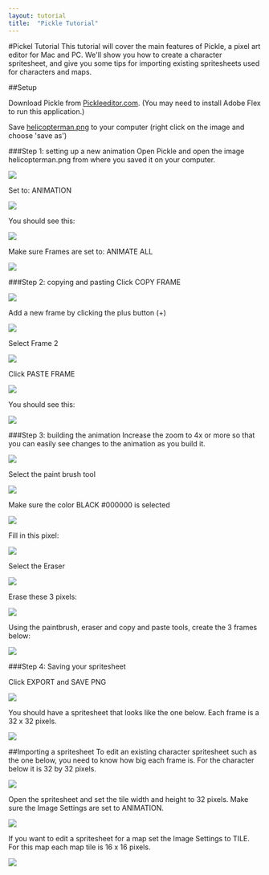 ```yaml
---
layout: tutorial
title:  "Pickle Tutorial"
---
```


#Pickel Tutorial
This tutorial will cover the main features of Pickle, a pixel art editor for Mac and PC. We'll show you how to create a character spritesheet, and give you some tips for importing existing spritesheets used for characters and maps. 

##Setup

Download Pickle from [Pickleeditor.com][Pickle].
(You may need to install Adobe Flex to run this application.)

Save [helicopterman.png][Helicopter] to your computer (right click on the image and choose 'save as')

###Step 1: setting up a new animation
Open Pickle and open the image helicopterman.png from where you saved it on your computer.

![](../images/pickle1.png)

Set to: ANIMATION

![](../images/pickle2.png)

You should see this: 

![](../images/pickle3.png)

Make sure Frames are set to: ANIMATE ALL

![](../images/pickle4.png)

###Step 2: copying and pasting
Click COPY FRAME

![](../images/pickle5.png)

Add a new frame by clicking the plus button (+)

![](../images/pickle6.png)

Select Frame 2

![](../images/pickle7.png)

Click PASTE FRAME

![](../images/pickle8.png)

You should see this:

![](../images/pickle9.png)

###Step 3: building the animation
Increase the zoom to 4x or more so that you can easily see changes to the animation as you build it.

![](../images/pickle10.png)

Select the paint brush tool

![](../images/pickle11.png)

Make sure the color BLACK #000000 is selected

![](../images/pickle12.png)

Fill in this pixel:

![](../images/pickle13.png)

Select the Eraser

![](../images/pickle14.png)

Erase these 3 pixels:

![](../images/pickle15.png)

Using the paintbrush, eraser and copy and paste tools, create the 3 frames below:

![](../images/pickle16.png)

###Step 4: Saving your spritesheet

Click EXPORT and SAVE PNG

![](../images/pickle17.png)

You should have a spritesheet that looks like the one below. Each frame is a 32 x 32 pixels.

![](../images/pickle18.png)


##Importing a spritesheet
To edit an existing character spritesheet such as the one below, you need to know how big each frame is. For the character below it is 32 by 32 pixels.

![](../images/pickle-example-character.png)

Open the spritesheet and set the tile width and height to 32 pixels. Make sure the Image Settings are set to ANIMATION.

![](../images/pickle-importing-character.png)

If you want to edit a spritesheet for a map set the Image Settings to TILE. For this map each map tile is 16 x 16 pixels.

![](../images/pickle-importing-tiles.png)


[Pickle]: https://pickleeditor.com
[Helicopter]: http://bit.ly/dojosprite1

